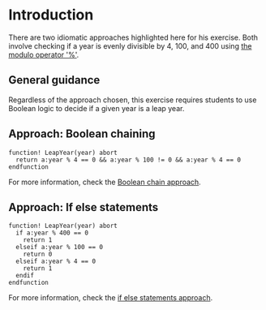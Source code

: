 # Introduction

There are two idiomatic approaches highlighted here for his exercise.
Both involve checking if a year is evenly divisible by 4, 100, and 400 using [the modulo operator '%'][modulo-operator].

## General guidance

Regardless of the approach chosen, this exercise requires students to use Boolean logic to decide if a given year is a leap year.

## Approach: Boolean chaining

```vim
function! LeapYear(year) abort
  return a:year % 4 == 0 && a:year % 100 != 0 && a:year % 4 == 0
endfunction
```

For more information, check the [Boolean chain approach][approach-boolean-chain].

## Approach: If else statements

```vim
function! LeapYear(year) abort
  if a:year % 400 == 0 
    return 1
  elseif a:year % 100 == 0
    return 0
  elseif a:year % 4 == 0
    return 1
  endif
endfunction
```

For more information, check the [if else statements approach][approach-if-else-statements].

[modulo-operator]: https://en.wikipedia.org/wiki/Modulo
[approach-boolean-chain]: https://exercism.org/tracks/vimscript/exercises/leap/approaches/boolean-chain
[approach-if-else-statements]: https://exercism.org/tracks/vimscript/exercises/leap/approaches/if-else-statements